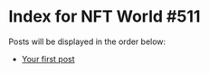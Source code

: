 # Index for NFT World #511
Posts will be displayed in the order below:

- [Your first post](./001-first.md)


